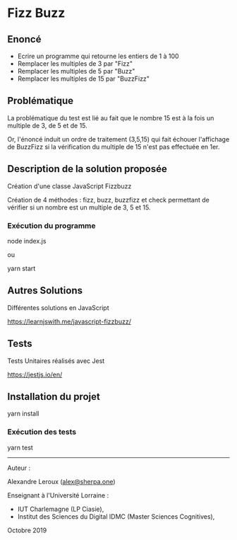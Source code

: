 # Fizz Buzz

## Enoncé

- Ecrire un programme qui retourne les entiers de 1 à 100
- Remplacer les multiples de 3 par "Fizz"
- Remplacer les multiples de 5 par "Buzz"
- Remplacer les multiples de 15 par "BuzzFizz"

## Problématique

La problématique du test est lié au fait que le nombre 15 est à la fois un multiple de 3, de 5 et de 15.

Or, l'énoncé induit un ordre de traitement (3,5,15) qui fait échouer l'affichage de BuzzFizz si la vérification du multiple de 15 n'est pas effectuée en 1er.

## Description de la solution proposée

Création d'une classe JavaScript Fizzbuzz

Création de 4 méthodes : fizz, buzz, buzzfizz et check permettant de vérifier si un nombre est un multiple de 3, 5 et 15.

### Exécution du programme

node index.js

ou

yarn start

## Autres Solutions

Différentes solutions en JavaScript

<https://learnjswith.me/javascript-fizzbuzz/>

## Tests

Tests Unitaires réalisés avec Jest

<https://jestjs.io/en/>

## Installation du projet

yarn install

### Exécution des tests

yarn test

---

Auteur :

Alexandre Leroux (<alex@sherpa.one>)

Enseignant à l'Université Lorraine :

- IUT Charlemagne (LP Ciasie),
- Institut des Sciences du Digital IDMC (Master Sciences Cognitives),

Octobre 2019
